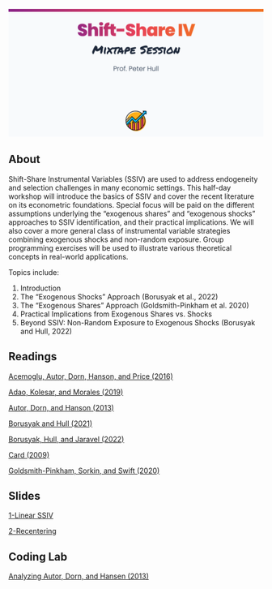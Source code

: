 ![Mixtape Sessions Banner](https://raw.githubusercontent.com/Mixtape-Sessions/Shift-Share/main/img/banner.png)


## About

Shift-Share Instrumental Variables (SSIV) are used to address endogeneity and selection challenges in many economic settings. This half-day workshop will introduce the basics of SSIV and cover the recent literature on its econometric foundations. Special focus will be paid on the different assumptions underlying the “exogenous shares” and “exogenous shocks” approaches to SSIV identification, and their practical implications. We will also cover a more general class of instrumental variable strategies combining exogenous shocks and non-random exposure. Group programming exercises will be used to illustrate various theoretical concepts in real-world applications.

Topics include:

1. Introduction
2. The “Exogenous Shocks” Approach (Borusyak et al., 2022)
3. The “Exogenous Shares” Approach (Goldsmith-Pinkham et al. 2020)
4. Practical Implications from Exogenous Shares vs. Shocks
5. Beyond SSIV: Non-Random Exposure to Exogenous Shocks (Borusyak and Hull, 2022)


## Readings

[Acemoglu, Autor, Dorn, Hanson, and Price (2016)](https://github.com/Mixtape-Sessions/Shift-Share/raw/main/Readings/Acemoglu_Autor_Dorn_Hanson_Price_2016)

[Adao, Kolesar, and Morales (2019)](https://github.com/Mixtape-Sessions/Shift-Share/raw/main/Readings/Adao_Kolesar_Morales_2019.pdf)

[Autor, Dorn, and Hanson (2013)](https://github.com/Mixtape-Sessions/Shift-Share/raw/main/Readings/Autor_Dorn_Hanson_2013)

[Borusyak and Hull (2021)](https://github.com/Mixtape-Sessions/Shift-Share/raw/main/Readings/Borusyak_Hull_2021.pdf)

[Borusyak, Hull, and Jaravel (2022)](https://github.com/Mixtape-Sessions/Shift-Share/raw/main/Readings/Borusyak_Hull_Jaravel_2022.pdf)

[Card (2009)](https://github.com/Mixtape-Sessions/Shift-Share/raw/main/Readings/Card_2009.pdf)

[Goldsmith-Pinkham, Sorkin, and Swift (2020)](https://github.com/Mixtape-Sessions/Shift-Share/raw/main/Readings/Goldsmith-Pinkham_Sorkin_Swift_2020.pdf)

## Slides

[1-Linear SSIV](https://github.com/Mixtape-Sessions/Shift-Share/raw/main/Slides/1-Linear%20SSIV.pdf)

[2-Recentering](https://github.com/Mixtape-Sessions/Shift-Share/raw/main/Slides/2-Recentering.pdf)

## Coding Lab

[Analyzing Autor, Dorn, and Hansen (2013)](https://github.com/Mixtape-Sessions/Shift-Share/tree/main/Lab)

